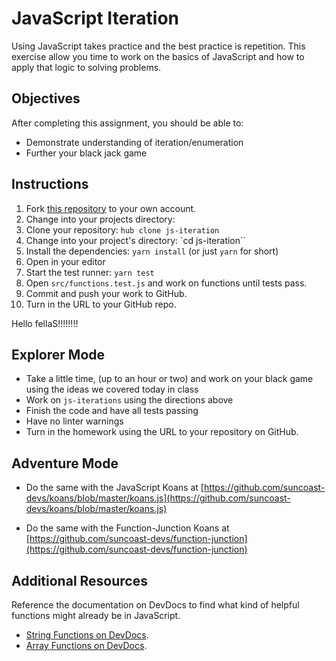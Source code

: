 # JavaScript Iteration

Using JavaScript takes practice and the best practice is repetition. This exercise allow you time to work on the basics of JavaScript and how to apply that logic to solving problems.

## Objectives

After completing this assignment, you should be able to:

- Demonstrate understanding of iteration/enumeration
- Further your black jack game

## Instructions

1. Fork [this repository](https://github.com/suncoast-devs/js-iteration) to your own account.
2. Change into your projects directory:
3. Clone your repository: `hub clone js-iteration`
4. Change into your project's directory: `cd js-iteration``
5. Install the dependencies: `yarn install` (or just `yarn` for short)
6. Open in your editor
7. Start the test runner: `yarn test`
8. Open `src/functions.test.js` and work on functions until tests pass.
9. Commit and push your work to GitHub.
10. Turn in the URL to your GitHub repo.

Hello fellaS!!!!!!!!

## Explorer Mode

- Take a little time, (up to an hour or two) and work on your black game using the ideas we covered today in class
- Work on `js-iterations` using the directions above
- Finish the code and have all tests passing
- Have no linter warnings
- Turn in the homework using the URL to your repository on GitHub.

## Adventure Mode

- Do the same with the JavaScript Koans at [https://github.com/suncoast-devs/koans/blob/master/koans.js](https://github.com/suncoast-devs/koans/blob/master/koans.js)

- Do the same with the Function-Junction Koans at [https://github.com/suncoast-devs/function-junction](https://github.com/suncoast-devs/function-junction)

## Additional Resources

Reference the documentation on DevDocs to find what kind of helpful functions might already be in JavaScript.

- [String Functions on DevDocs](https://devdocs.io/javascript/global_objects/string).
- [Array Functions on DevDocs](http://devdocs.io/javascript/global_objects/array).
